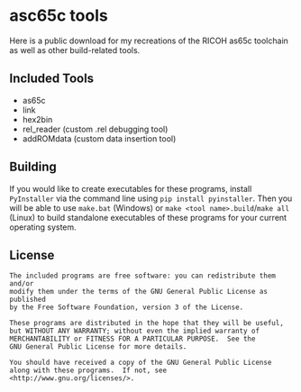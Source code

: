 # asc65c tools
Here is a public download for my recreations of the RICOH as65c toolchain as well as other build-related tools.


## Included Tools
- as65c
- link
- hex2bin
- rel_reader (custom .rel debugging tool)
- addROMdata (custom data insertion tool)


## Building
If you would like to create executables for these programs, install `PyInstaller` via the command line using `pip install pyinstaller`. Then you will be able to use `make.bat` (Windows) or `make <tool name>.build`/`make all` (Linux) to build standalone executables of these programs for your current operating system.


## License
```
The included programs are free software: you can redistribute them and/or
modify them under the terms of the GNU General Public License as published
by the Free Software Foundation, version 3 of the License.

These programs are distributed in the hope that they will be useful,
but WITHOUT ANY WARRANTY; without even the implied warranty of
MERCHANTABILITY or FITNESS FOR A PARTICULAR PURPOSE.  See the
GNU General Public License for more details.

You should have received a copy of the GNU General Public License
along with these programs.  If not, see <http://www.gnu.org/licenses/>.
```
